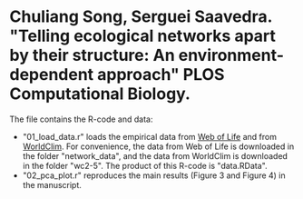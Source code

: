 # Chuliang Song, Serguei Saavedra. "Telling ecological networks apart by their structure: An environment-dependent approach" PLOS Computational Biology.


The file contains the R-code and data:

- "01\_load\_data.r" loads the empirical data from [Web of Life](http://www.web-of-life.es/) and from [WorldClim](https://www.worldclim.org/). For convenience, the data from Web of Life is downloaded in the folder "network\_data", and the data from WorldClim is downloaded in the folder "wc2-5". The product of this R-code is "data.RData".
- "02\_pca\_plot.r" reproduces the main results (Figure 3 and Figure 4) in the manuscript.
